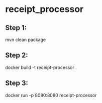 # receipt_processor

## Step 1: 
mvn clean package

## Step 2:
docker build -t receipt-processor .

## Step 3:
docker run -p 8080:8080 receipt-processor
